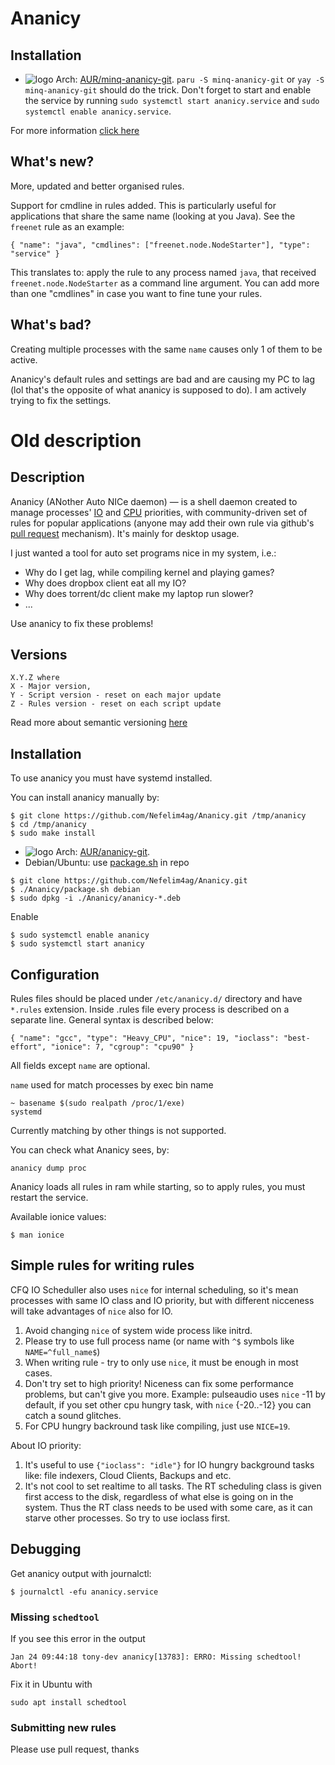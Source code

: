 # Ananicy

## Installation

* ![logo](http://www.monitorix.org/imgs/archlinux.png "arch logo") Arch: [AUR/minq-ananicy-git](https://aur.archlinux.org/packages/minq-ananicy-git). `paru -S minq-ananicy-git` or `yay -S minq-ananicy-git` should do the trick. Don't forget to start and enable the service by running `sudo systemctl start ananicy.service` and `sudo systemctl enable ananicy.service`.

For more information [click here](https://github.com/kuche1/minq-ananicy#installation-1)

## What's new?

More, updated and better organised rules.

Support for cmdline in rules added. This is particularly useful for applications that share the same name (looking at you Java). See the `freenet` rule as an example:
```
{ "name": "java", "cmdlines": ["freenet.node.NodeStarter"], "type": "service" }
```
This translates to: apply the rule to any process named `java`, that received `freenet.node.NodeStarter` as a command line argument. You can add more than one "cmdlines" in case you want to fine tune your rules.

## What's bad?

Creating multiple processes with the same `name` causes only 1 of them to be active.

Ananicy's default rules and settings are bad and are causing my PC to lag (lol that's the opposite of what ananicy is supposed to do). I am actively trying to fix the settings.

# Old description

## Description
Ananicy (ANother Auto NICe daemon) — is a shell daemon created to manage processes' [IO](http://linux.die.net/man/1/ionice) and [CPU](http://linux.die.net/man/1/nice) priorities, with community-driven set of rules for popular applications (anyone may add their own rule via github's [pull request](https://help.github.com/articles/using-pull-requests/) mechanism). It's mainly for desktop usage.

I just wanted a tool for auto set programs nice in my system, i.e.:
* Why do I get lag, while compiling kernel and playing games?
* Why does dropbox client eat all my IO?
* Why does torrent/dc client make my laptop run slower?
* ...

Use ananicy to fix these problems!

## Versions
```
X.Y.Z where
X - Major version,
Y - Script version - reset on each major update
Z - Rules version - reset on each script update
```
Read more about semantic versioning [here](http://semver.org/)

## Installation
To use ananicy you must have systemd installed.

You can install ananicy manually by:
```
$ git clone https://github.com/Nefelim4ag/Ananicy.git /tmp/ananicy
$ cd /tmp/ananicy
$ sudo make install
```
* ![logo](http://www.monitorix.org/imgs/archlinux.png "arch logo") Arch: [AUR/ananicy-git](https://aur.archlinux.org/packages/ananicy-git).
* Debian/Ubuntu: use [package.sh](https://raw.githubusercontent.com/Nefelim4ag/Ananicy/master/package.sh) in repo
```
$ git clone https://github.com/Nefelim4ag/Ananicy.git
$ ./Ananicy/package.sh debian
$ sudo dpkg -i ./Ananicy/ananicy-*.deb
```

Enable
```
$ sudo systemctl enable ananicy
$ sudo systemctl start ananicy
```
## Configuration
Rules files should be placed under `/etc/ananicy.d/` directory and have `*.rules` extension.
Inside .rules file every process is described on a separate line. General syntax is described below:

```
{ "name": "gcc", "type": "Heavy_CPU", "nice": 19, "ioclass": "best-effort", "ionice": 7, "cgroup": "cpu90" }
```

All fields except `name` are optional.

`name` used for match processes by exec bin name
```
~ basename $(sudo realpath /proc/1/exe)
systemd
```

Currently matching by other things is not supported.

You can check what Ananicy sees, by:
```
ananicy dump proc
```

Ananicy loads all rules in ram while starting, so to apply rules, you must restart the service.

Available ionice values:
```
$ man ionice
```

## Simple rules for writing rules
CFQ IO Scheduller also uses `nice` for internal scheduling, so it's mean processes with same IO class and IO priority, but with different nicceness will take advantages of `nice` also for IO.

1. Avoid changing `nice` of system wide process like initrd.
2. Please try to use full process name (or name with `^$` symbols like `NAME=^full_name$`)
3. When writing rule - try to only use `nice`, it must be enough in most cases.
4. Don't try set to high priority! Niceness can fix some performance problems, but can't give you more.
Example: pulseaudio uses `nice` -11 by default, if you set other cpu hungry task, with `nice` {-20..-12} you can catch a sound glitches.
5. For CPU hungry backround task like compiling, just use `NICE=19`.

About IO priority:

1. It's useful to use `{"ioclass": "idle"}` for IO hungry background tasks like: file indexers, Cloud Clients, Backups and etc.
2. It's not cool to set realtime to all tasks. The RT scheduling class is given first access to the disk, regardless of what else is going on in the system.  Thus the RT class needs to be used with some care, as it can starve other processes. So try to use ioclass first.

## Debugging
Get ananicy output with journalctl:
```
$ journalctl -efu ananicy.service
```

### Missing `schedtool`
If you see this error in the output
```
Jan 24 09:44:18 tony-dev ananicy[13783]: ERRO: Missing schedtool! Abort!
```
Fix it in Ubuntu with
```
sudo apt install schedtool
```

### Submitting new rules

Please use pull request, thanks
